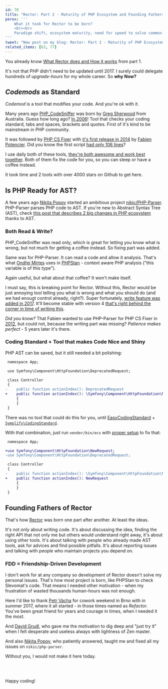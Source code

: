 ```yaml
---
id: 78
title: "Rector: Part 2 - Maturity of PHP Ecosystem and Founding Fathers"
perex: '''
    What it took for Rector to be born?
    <br><br>
    Paradigm shift, ecosystem maturity, need for speed to solve common problems community has. **And a great team you share [your work with](https://austinkleon.com/show-your-work/) that feedbacks and reflects.**
'''
tweet: "New post on my blog: Rector: Part 2 - Maturity of PHP Ecosystem and Founding Fathers"
related_items: [63, 77] 
---
```


You already know [What Rector does and How it works](/blog/2018/02/19/rector-part-1-what-and-how/) from part 1.

It's not that PHP didn't need to be updated until 2017. I surely could delegate hundreds of *upgrade-hours* for my whole career. So **why Now?**

## *Codemods* as Standard

*Codemod* is a tool that modifies your code. And you're ok with it.
 
Many years ago [PHP_CodeSniffer](https://github.com/squizlabs/PHP_CodeSniffer) was born by [Greg Sherwood](https://gregsherwood.blogspot.cz/search/label/PHP_CodeSniffer) from Australia. Guess how long ago? [In 2006](https://gregsherwood.blogspot.cz/2006/12/if-not-test-first-then-test-really-soon.html)! Tool that checks your coding standard, tabs and spaces, brackets and quotes. First of it's kind to be mainstream in PHP community.

It was followed by [PHP CS Fixer](https://github.com/friendsofphp/php-cs-fixer) with [it's first release in 2014](http://fabien.potencier.org/php-cs-fixer-finally-reaches-version-1-0.html) by [Fabien Potencier](http://fabien.potencier.org). Did you know the first script [had only 106 lines](https://gist.github.com/fabpot/3f25555dce956accd4dd)?
  
I use daily both of these tools, [they're both awesome and work best together](/blog/2017/05/03/combine-power-of-php-code-sniffer-and-php-cs-fixer-in-3-lines/). Both of them fix the code for you, so you can sleep or have a coffee instead.

It took time and 2 tools with over 4000 stars on Github to get here.

## Is PHP Ready for AST? 

A few years ago [Nikita Popov](https://nikic.github.io/) started an ambitious project [nikic/PHP-Parser](https://github.com/nikic/PHP-Parser). PHP-Parser parses PHP code to AST. If you're new to Abstract Syntax Tree (AST), check [this post that describes 2 big changes in PHP ecosystem](/blog/2017/11/06/wow-to-change-php-code-with-abstract-syntax-tree) thanks to AST.

### Both Read & Write?

PHP_CodeSniffer was read only, which is great for letting you know what is wrong, but not much for getting a coffee instead. So fixing part was added.
 
Same was for PHP-Parser. It can read a code and allow it analysis.
That's what [Ondřej Mirtes](https://ondrej.mirtes.cz/) uses in [PHPStan](/blog/2017/01/28/why-I-switched-scrutinizer-for-phpstan-and-you-should-too/) - context aware PHP analysis ("this variable is of this type"). 

Again useful, but what about that coffee? It won't make itself.

I must say, this is breaking point for Rector. Without this, Rector would be just annoying tool telling you what is wrong and what you should do (and we had enougt control already, right?). Super fortunately, [write feature was added in 2017](https://github.com/nikic/PHP-Parser/blob/master/doc/component/Pretty_printing.markdown#formatting-preserving-pretty-printing). It'll become stable with version 4 [that's right behind the corner in time of writing this](https://github.com/nikic/PHP-Parser/releases?after=v4.0.0).

*Did you know?* That Fabien wanted to use PHP-Parser for PHP CS Fixer in [2012](https://github.com/nikic/PHP-Parser/issues/41), but could not, because the writing part was missing? *Patience makes perfect* - 5 years later it's there. 

### Coding Standard + Tool that makes Code Nice and Shiny 

PHP AST can be saved, but it still needed a bit polishing:

```diff
 namespace App;

 use Symfony\Component\HttpFoundation\DeprecatedRequest;

 class Controller
 {
-    public function actionIndex(): DeprecatedRequest
+    public function actionIndex(): \Symfony\Component\HttpFoundation\NewRequest
     {
     }
 }
```

There was no tool that could do this for you, until [EasyCodingStandard](https://github.com/Symplify/EasyCodingStandard) + [`Symplify\CodingStandard`](https://github.com/Symplify/CodingStandard).

With that combination, just run `vendor/bin/ecs` with [proper setup](https://github.com/Symplify/CodingStandard#types-should-not-be-referenced-via-a-fullypartially-qualified-name-but-via-a-use-statement) to fix that:

```diff
 namespace App;

+use Symfony\Component\HttpFoundation\NewRequest;
-use Symfony\Component\HttpFoundation\DeprecatedRequest;

 class Controller
 {
-    public function actionIndex(): \Symfony\Component\HttpFoundation\NewRequest
+    public function actionIndex(): NewRequest
     {
     }
 }
```

## Founding Fathers of Rector

That's how [Rector](https://github.com/rectorphp/rector) was born one part after another. At least the ideas.

It's not only about writing code. It's about discussing the idea, finding the right API that not only me but others would understand right away, it's about using other tools. It's about talking with people who already made AST tools, ask for advices and find possible pitfalls. It's about reporting issues and talking with people who maintain  projects you depend on.

### FDD = Friendship-Driven Development

I don't work for at any company so development of Rector doesn't solve my personal issues. That's how most project is born, like PHPStan to check Slevomat's code. That means I needed other motivation - when my frustration of wasted thousands human-hours was not enough. 
 
Here I'd like to thank [Petr Vácha](http://petrvacha.com/) for cowork weekend in Brno with in summer 2017, where it all started - in those times named as *Refactor*. You've been great friend for years and courage in times, when I needed it the most.
 
And [David Grudl](https://davidgrudl.com/), who gave me the motivation to dig deep and "just try it" when I felt desperate and useless always with lightness of Zen master. 

And also [Nikita Popov](http://nikic.github.com/), who patiently answered, taught me and fixed all my issues on `nikic/php-parser`. 

Without you, I would not make it here today.

<br><br>

Happy coding!
